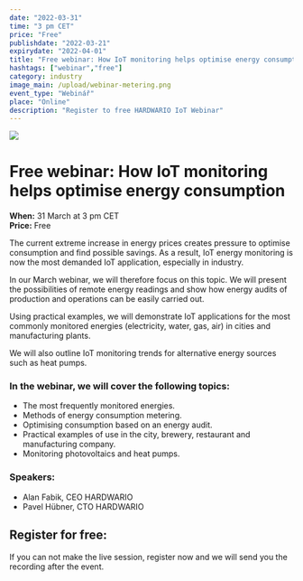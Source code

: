 ```yaml
---
date: "2022-03-31"
time: "3 pm CET"
price: "Free"
publishdate: "2022-03-21"
expirydate: "2022-04-01"
title: "Free webinar: How IoT monitoring helps optimise energy consumption"
hashtags: ["webinar","free"]
category: industry
image_main: /upload/webinar-metering.png
event_type: "Webinář"
place: "Online"
description: "Register to free HARDWARIO IoT Webinar"
---
```


<div class = "row">
<div class = "col pr-30 font-17 font-lnh30">
<img class = "w-100" src = "/upload/webinar-metering.png"/>
 <h1 class="font-weight-black font-36 font-md-46 pb-20 pb-md-30 font-md-lnh48 d-none" style = "">Free webinar: How IoT monitoring helps optimise energy consumption</h1>

<p class = "pt-15 pb-15">
<strong>When:</strong> 31 March at 3 pm CET<br/>
<strong>Price:</strong> Free</p>


<p class = "pb-15">The current extreme increase in energy prices creates pressure to optimise consumption and find possible savings. As a result, IoT energy monitoring is now the most demanded IoT application, especially in industry.</p>

<p class = "pb-25">In our March webinar, we will therefore focus on this topic. We will present the possibilities of remote energy readings and show how energy audits of production and operations can be easily carried out.</p>

<p class = "pb-25">Using practical examples, we will demonstrate IoT applications for the most commonly monitored energies (electricity, water, gas, air) in cities and manufacturing plants.</p>

<p class = "pb-25">We will also outline IoT monitoring trends for alternative energy sources such as heat pumps.</p>


<h3 class = "font-weight-bold font-20 pb-10">In the webinar, we will cover the following topics:</h3>
<ul class = "pb-15">
<li class = "pb-0">The most frequently monitored energies.</li>
<li class = "pb-0">Methods of energy consumption metering.</li>
<li class = "pb-0">Optimising consumption based on an energy audit.</li>
<li class = "pb-0">Practical examples of use in the city, brewery, restaurant and manufacturing company.</li>
<li class = "pb-0">Monitoring photovoltaics and heat pumps.</li>
</ul>

<h3 class = "font-weight-bold font-20 pb-10">Speakers:</h3>
<ul class = "pb-15">
<li class = "pb-0">Alan Fabik, CEO HARDWARIO</li>
<li class = "pb-0">Pavel Hübner, CTO HARDWARIO</li>
</ul>

</div>
<div class = "col-12 col-md-5">
<div class = "px-10 py-20 mb-20 shadow">
<h2 class = "font-weight-black font-24 font-md-24 mb-20">Register for free:</h2>
<script charset="utf-8" type="text/javascript" src="//js.hsforms.net/forms/shell.js"></script>
<script>
jQuery(window).scroll(function() {
if (!jQuery('.hbspt-form').length) {
hbspt.forms.create({
    portalId: "5453210",
    formId: "11c24d08-ff1d-406d-877d-7c0c27d4e0ec"
});
}
});
</script>
<p class = "font-14 font-lnh16">If you can not make the live session, register now and we will send you the recording after the event.</p>
</div>
</div>
</div>
